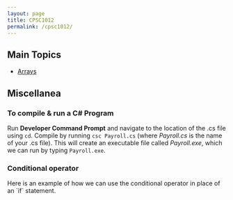 ```yaml
---
layout: page
title: CPSC1012
permalink: /cpsc1012/
---
```


<h2>Main Topics</h2>


- [Arrays](./CPSC1012_Arrays.markdown)




<h2>Miscellanea</h2>
<h3>To compile & run a C# Program</h3>

Run **Developer Command Prompt** and navigate to the location of the .cs file using `cd`.
Compile by running ```csc Payroll.cs``` (where _Payroll.cs_ is the name of your .cs file).
This will create an executable file called _Payroll.exe_, which we can run by typing ```Payroll.exe```.


<h3>Conditional operator</h3>
Here is an example of how we can use the conditional operator in place of an `if` statement.
<script src="https://gist.github.com/dmarshNAIT/d0176ca742ae6c36918dd1f951a3b3ca.js"></script>

